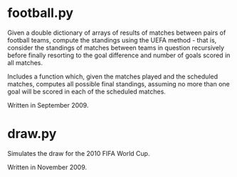 # football.py

Given a double dictionary of arrays of results of matches between pairs of football teams, compute the standings using the UEFA method - that is, consider the standings of matches between teams in question recursively before finally resorting to the goal difference and number of goals scored in all matches.

Includes a function which, given the matches played and the scheduled matches, computes all possible final standings, assuming no more than one goal will be scored in each of the scheduled matches.

Written in September 2009.

# draw.py

Simulates the draw for the 2010 FIFA World Cup.

Written in November 2009.
